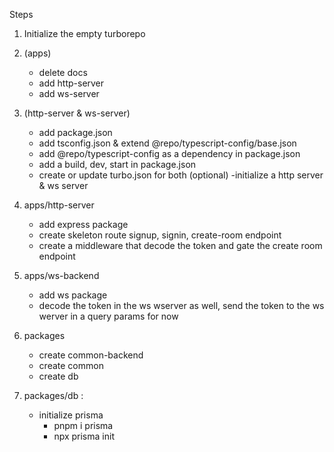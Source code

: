 Steps

1. Initialize the empty turborepo

2. (apps)
    - delete docs
    - add http-server
    - add ws-server

3. (http-server & ws-server) 
    - add package.json
    - add tsconfig.json &  extend @repo/typescript-config/base.json
    - add @repo/typescript-config as a dependency in package.json
    - add a build, dev, start in package.json
    - create or update turbo.json for both (optional)
    -initialize a http server & ws server

4. apps/http-server
    - add express package
    - create skeleton route signup, signin, create-room endpoint
    - create a middleware that decode the token and gate the create room endpoint

5. apps/ws-backend
    - add ws package
    - decode the token in the ws wserver as well, send the token to the ws werver in a query params for now

6. packages
    - create common-backend
    - create common
    - create db

7. packages/db :
    - initialize prisma
        - pnpm i prisma
        - npx prisma init 